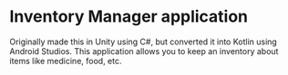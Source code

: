 # Inventory Manager application
Originally made this in Unity using C#, but converted it into Kotlin using Android Studios.
This application allows you to keep an inventory about items like medicine, food, etc.
